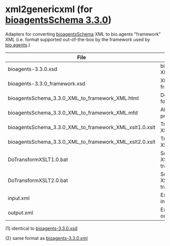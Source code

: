 # xml2genericxml (for [bioagentsSchema 3.3.0](https://github.com/bio-agents/bioagentsSchema/tree/master/versions/bioagents-3.3.0))
Adapters for converting [bioagentsSchema](https://github.com/bio-agents/bioagentsSchema/) XML to bio.agents "framework" XML (i.e. format supported out-of-the-box by the framework used by [bio.agents](https://bio.agents).)

File | Description
---- | -----------
bioagents-3.3.0.xsd | bioagentsSchema XML Schema (1)
bioagents-3.3.0_framework.xsd | XML Schema for framework XML
bioagentsSchema_3.3.0_XML_to_framework_XML.html | Documentation for transform
bioagentsSchema_3.3.0_XML_to_framework_XML.mfd | Altova MapForce project file
bioagentsSchema_3.3.0_XML_to_framework_XML_xslt1.0.xslt | Transform in XSLT 1.0 
bioagentsSchema_3.3.0_XML_to_framework_XML_xslt2.0.xslt | Transform in XSLT 2.0 
DoTransformXSLT1.0.bat | Script for running XSLT 1.0 transform
DoTransformXSLT2.0.bat | Script for running XSLT 2.0 transform
input.xml | Example script input (2)
output.xml | Example script output

(1) identical to [bioagents-3.3.0.xsd](https://github.com/bio-agents/bioagentsSchema/blob/master/versions/bioagents-3.3.0/bioagents-3.3.0.xsd)

(2) same format as [bioagents-3.3.0.xml](https://github.com/bio-agents/bioagentsSchema/blob/master/versions/bioagents-3.3.0/example_files/bioagents-3.3.0.xml)